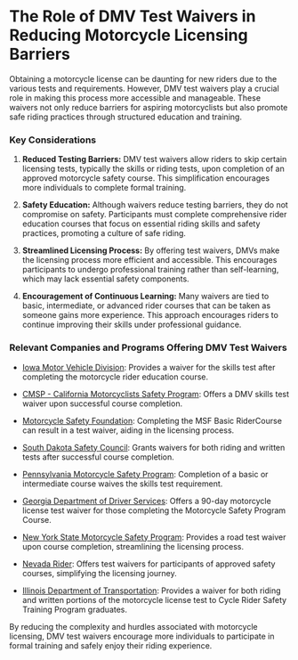 # The Role of DMV Test Waivers in Reducing Motorcycle Licensing Barriers

Obtaining a motorcycle license can be daunting for new riders due to the various tests and requirements. However, DMV test waivers play a crucial role in making this process more accessible and manageable. These waivers not only reduce barriers for aspiring motorcyclists but also promote safe riding practices through structured education and training.

### Key Considerations
1. **Reduced Testing Barriers:** DMV test waivers allow riders to skip certain licensing tests, typically the skills or riding tests, upon completion of an approved motorcycle safety course. This simplification encourages more individuals to complete formal training.
  
2. **Safety Education:** Although waivers reduce testing barriers, they do not compromise on safety. Participants must complete comprehensive rider education courses that focus on essential riding skills and safety practices, promoting a culture of safe riding.

3. **Streamlined Licensing Process:** By offering test waivers, DMVs make the licensing process more efficient and accessible. This encourages participants to undergo professional training rather than self-learning, which may lack essential safety components.

4. **Encouragement of Continuous Learning:** Many waivers are tied to basic, intermediate, or advanced rider courses that can be taken as someone gains more experience. This approach encourages riders to continue improving their skills under professional guidance.

### Relevant Companies and Programs Offering DMV Test Waivers

- [Iowa Motor Vehicle Division](/dir/iowa_motor_vehicle_division): Provides a waiver for the skills test after completing the motorcycle rider education course.

- [CMSP - California Motorcyclists Safety Program](/dir/cmsp_-_california_motorcyclists_safety_program): Offers a DMV skills test waiver upon successful course completion.

- [Motorcycle Safety Foundation](/dir/motorcycle_safety_foundation): Completing the MSF Basic RiderCourse can result in a test waiver, aiding in the licensing process.

- [South Dakota Safety Council](/dir/south_dakota_safety_council): Grants waivers for both riding and written tests after successful course completion.

- [Pennsylvania Motorcycle Safety Program](/dir/pennsylvania_motorcycle_safety_program): Completion of a basic or intermediate course waives the skills test requirement.

- [Georgia Department of Driver Services](/dir/georgia_department_of_driver_services): Offers a 90-day motorcycle license test waiver for those completing the Motorcycle Safety Program Course.

- [New York State Motorcycle Safety Program](/dir/new_york_state_motorcycle_safety_program): Provides a road test waiver upon course completion, streamlining the licensing process.

- [Nevada Rider](/dir/college_of_southern_nevada): Offers test waivers for participants of approved safety courses, simplifying the licensing journey.

- [Illinois Department of Transportation](/dir/illinois_department_of_transportation): Provides a waiver for both riding and written portions of the motorcycle license test to Cycle Rider Safety Training Program graduates.

By reducing the complexity and hurdles associated with motorcycle licensing, DMV test waivers encourage more individuals to participate in formal training and safely enjoy their riding experience.